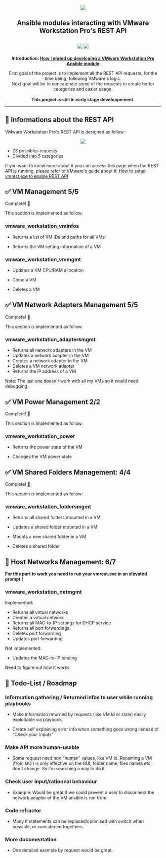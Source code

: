 <div align="center">

<img src="https://magnier.io/content/images/vrac/workstation-ansible-api-github.jpg">

<h2 align="center">Ansible modules interacting with VMware Workstation Pro's REST API <br/><br/>
<img src="https://img.shields.io/badge/size-30KiB-brightgreen"> <img src="https://img.shields.io/badge/license-MIT-green"> <br/>
</h2>

<p align="center"><b>Introduction: <a href="https://magnier.io/developing-vmware-workstation-pro-ansible-module">How I ended up developing a VMware Workstation Pro Ansible module</a></b></p>

<p align="center">First goal of the project is to implement all the REST API requests, for the time being, following VMware's logic. <br/> Next goal will be to concatenate some of the requests to create better categories and easier usage.<br/><br/>
<b>This project is still in early stage developpement.</b></p>
</div>
<hr/>

## :rocket: Informations about the REST API

VMware Workstation Pro's REST API is designed as follow:

<p align="center"><img src="https://magnier.io/content/images/2020/05/vmware_workstation_api_logic.PNG"></p>

- 23 possibles requests
- Divided into 5 categories

If you want to know more about it you can access this page when the REST API is running, please refer to VMware's guide about it: <a href="https://docs.vmware.com/en/VMware-Workstation-Pro/15.0/com.vmware.ws.using.doc/GUID-C3361DF5-A4C1-432E-850C-8F60D83E5E2B.html">How to setup vmrest.exe to enable REST API</a>

## :white_check_mark: VM Management 5/5
Complete! :tada:

This section is implemented as follow:

### vmware_workstation_vminfos
- Returns a list of VM IDs and paths for all VMs

- Returns the VM setting information of a VM

### vmware_workstation_vmmgmt
- Updates a VM CPU/RAM allocation

- Clone a VM

- Deletes a VM

## :white_check_mark: VM Network Adapters Management 5/5
Complete! :tada:

This section is implemented as follow:

### vmware_workstation_adaptersmgmt
- Returns all network adapters in the VM
- Updates a network adapter in the VM
- Creates a network adapter in the VM
- Deletes a VM network adapter
- Returns the IP address of a VM

Note: The last one doesn't work with all my VMs so it would need debugging.

## :white_check_mark: VM Power Management 2/2
Complete! :tada:

This section is implemented as follow:

### vmware_workstation_power
- Returns the power state of the VM

- Changes the VM power state

## :white_check_mark: VM Shared Folders Management: 4/4

Complete! :tada:

This section is implemented as follow:

### vmware_workstation_foldersmgmt

- Returns all shared folders mounted in a VM

- Updates a shared folder mounted in a VM

- Mounts a new shared folder in a VM

- Deletes a shared folder

## :construction: Host Networks Management: 6/7

**For this part to work you need to run your vmrest.exe in an elevated prompt !**

### vmware_workstation_netmgmt

Implemented:
- Returns all virtual networks
- Creates a virtual network
- Returns all MAC-to-IP settings for DHCP service
- Returns all port forwardings
- Deletes port forwarding
- Updates port forwarding

Not implemented:

- Updates the MAC-to-IP binding

Need to figure out how it works

## :construction: Todo-List / Roadmap

### Information gathering / Returned infos to user while running playbooks
- Make information returned by requests (like VM Id or state) easily exploitable via playbook.

- Create self explaining error info when something goes wrong instead of "Check your inputs" 

### Make API more human-usable
- Some request need non "human" values, like VM Id. Renaming a VM (from GUI) is only effective on the GUI, folder name, files names etc, don't change. So I'm searching a way to do it.

### Check user input/rationnal behaviour
- Example: Would be great if we could prevent a user to disconnect the network adapter of the VM ansible is run from. 

### Code refractor
- Many if statements can be replaced/optimised with switch when possible, or concatened togethers.

### More documentation
- One detailed example by request would be great.
